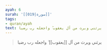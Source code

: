 ```yaml
---
ayah: 6
surah: '[[019|سورة]]'
tags:
- quran/ayah
text: يرثني ويرث من آل يعقوب ۖ واجعله رب رضيا
---
```

> يرثني ويرث من آل [[يعقوب]] ۖ واجعله رب رضيا
